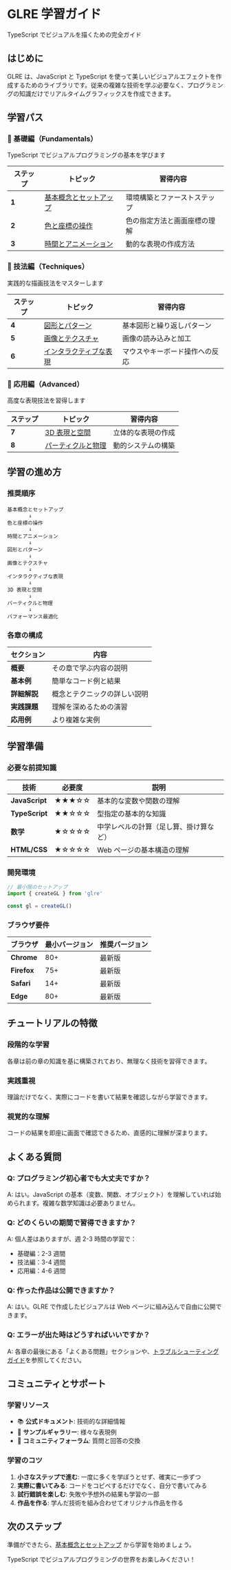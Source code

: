 # GLRE 学習ガイド

TypeScript でビジュアルを描くための完全ガイド

## はじめに

GLRE は、JavaScript と TypeScript を使って美しいビジュアルエフェクトを作成するためのライブラリです。従来の複雑な技術を学ぶ必要なく、プログラミングの知識だけでリアルタイムグラフィックスを作成できます。

## 学習パス

### 🌱 基礎編（Fundamentals）

TypeScript でビジュアルプログラミングの基本を学びます

| ステップ | トピック                                                  | 習得内容                     |
| -------- | --------------------------------------------------------- | ---------------------------- |
| **1**    | [基本概念とセットアップ](fundamentals/01-getting-started.md) | 環境構築とファーストステップ |
| **2**    | [色と座標の操作](fundamentals/02-colors-coordinates.md)      | 色の指定方法と画面座標の理解 |
| **3**    | [時間とアニメーション](fundamentals/03-time-animation.md)    | 動的な表現の作成方法         |

### 🎨 技法編（Techniques）

実践的な描画技法をマスターします

| ステップ | トピック                                                    | 習得内容                       |
| -------- | ----------------------------------------------------------- | ------------------------------ |
| **4**    | [図形とパターン](techniques/04-shapes-patterns.md)             | 基本図形と繰り返しパターン     |
| **5**    | [画像とテクスチャ](techniques/05-images-textures.md)           | 画像の読み込みと加工           |
| **6**    | [インタラクティブな表現](techniques/06-interactive-effects.md) | マウスやキーボード操作への反応 |

### 🚀 応用編（Advanced）

高度な表現技法を習得します

| ステップ | トピック                                                     | 習得内容               |
| -------- | ------------------------------------------------------------ | ---------------------- |
| **7**    | [3D 表現と空間](advanced/07-3d-graphics.md)                     | 立体的な表現の作成     |
| **8**    | [パーティクルと物理](advanced/08-particles-physics.md)          | 動的システムの構築     |

## 学習の進め方

### 推奨順序

```
基本概念とセットアップ
       ↓
色と座標の操作
       ↓
時間とアニメーション
       ↓
図形とパターン
       ↓
画像とテクスチャ
       ↓
インタラクティブな表現
       ↓
3D 表現と空間
       ↓
パーティクルと物理
       ↓
パフォーマンス最適化
```

### 各章の構成

| セクション   | 内容                         |
| ------------ | ---------------------------- |
| **概要**     | その章で学ぶ内容の説明       |
| **基本例**   | 簡単なコード例と結果         |
| **詳細解説** | 概念とテクニックの詳しい説明 |
| **実践課題** | 理解を深めるための演習       |
| **応用例**   | より複雑な実例               |

## 学習準備

### 必要な前提知識

| 技術           | 必要度 | 説明                                   |
| -------------- | ------ | -------------------------------------- |
| **JavaScript** | ★★★☆☆  | 基本的な変数や関数の理解               |
| **TypeScript** | ★★☆☆☆  | 型指定の基本的な知識                   |
| **数学**       | ★☆☆☆☆  | 中学レベルの計算（足し算、掛け算など） |
| **HTML/CSS**   | ★☆☆☆☆  | Web ページの基本構造の理解             |

### 開発環境

```javascript
// 最小限のセットアップ
import { createGL } from 'glre'

const gl = createGL()
```

### ブラウザ要件

| ブラウザ    | 最小バージョン | 推奨バージョン |
| ----------- | -------------- | -------------- |
| **Chrome**  | 80+            | 最新版         |
| **Firefox** | 75+            | 最新版         |
| **Safari**  | 14+            | 最新版         |
| **Edge**    | 80+            | 最新版         |

## チュートリアルの特徴

### 段階的な学習

各章は前の章の知識を基に構築されており、無理なく技術を習得できます。

### 実践重視

理論だけでなく、実際にコードを書いて結果を確認しながら学習できます。

### 視覚的な理解

コードの結果を即座に画面で確認できるため、直感的に理解が深まります。

## よくある質問

### Q: プログラミング初心者でも大丈夫ですか？

A: はい。JavaScript の基本（変数、関数、オブジェクト）を理解していれば始められます。複雑な数学知識は必要ありません。

### Q: どのくらいの期間で習得できますか？

A: 個人差はありますが、週 2-3 時間の学習で：

- 基礎編：2-3 週間
- 技法編：3-4 週間
- 応用編：4-6 週間

### Q: 作った作品は公開できますか？

A: はい。GLRE で作成したビジュアルは Web ページに組み込んで自由に公開できます。

### Q: エラーが出た時はどうすればいいですか？

A: 各章の最後にある「よくある問題」セクションや、[トラブルシューティングガイド](/api/ref/troubleshooting-guide)を参照してください。

## コミュニティとサポート

### 学習リソース

- 📚 **公式ドキュメント**: 技術的な詳細情報
- 🎨 **サンプルギャラリー**: 様々な表現例
- 💬 **コミュニティフォーラム**: 質問と回答の交換

### 学習のコツ

1. **小さなステップで進む**: 一度に多くを学ぼうとせず、確実に一歩ずつ
2. **実際に書いてみる**: コードをコピペするだけでなく、自分で書いてみる
3. **試行錯誤を楽しむ**: 失敗や予想外の結果も学習の一部
4. **作品を作る**: 学んだ技術を組み合わせてオリジナル作品を作る

## 次のステップ

準備ができたら、[基本概念とセットアップ](fundamentals/01-getting-started.md) から学習を始めましょう。

TypeScript でビジュアルプログラミングの世界をお楽しみください！

